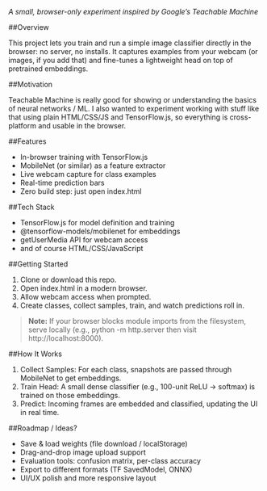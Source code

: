 *A small, browser-only experiment inspired by Google’s Teachable Machine*

##Overview

This project lets you train and run a simple image classifier directly in the browser: no server, no installs. It captures examples from your webcam (or images, if you add that) and fine-tunes a lightweight head on top of pretrained embeddings.

##Motivation

Teachable Machine is really good for showing or understanding the basics of neural networks / ML. I also wanted to experiment working with stuff like that using plain HTML/CSS/JS and TensorFlow.js, so everything is cross-platform and usable in the browser.

##Features
- In-browser training with TensorFlow.js
- MobileNet (or similar) as a feature extractor
- Live webcam capture for class examples
- Real-time prediction bars
- Zero build step: just open index.html

##Tech Stack
- TensorFlow.js for model definition and training
- @tensorflow-models/mobilenet for embeddings
- getUserMedia API for webcam access
- and of course HTML/CSS/JavaScript

##Getting Started
1.	Clone or download this repo.
2.	Open index.html in a modern browser.
3.	Allow webcam access when prompted.
4.	Create classes, collect samples, train, and watch predictions roll in.

>**Note:** If your browser blocks module imports from the filesystem, serve locally (e.g., python -m http.server then visit http://localhost:8000).

##How It Works
1.	Collect Samples: For each class, snapshots are passed through MobileNet to get embeddings.
2.	Train Head: A small dense classifier (e.g., 100-unit ReLU → softmax) is trained on those embeddings.
3.	Predict: Incoming frames are embedded and classified, updating the UI in real time.

##Roadmap / Ideas?
- Save & load weights (file download / localStorage)
- Drag-and-drop image upload support
- Evaluation tools: confusion matrix, per-class accuracy
- Export to different formats (TF SavedModel, ONNX)
- UI/UX polish and more responsive layout
